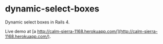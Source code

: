 dynamic-select-boxes
====================

Dynamic select boxes in Rails 4.

Live demo at [a http://calm-sierra-1168.herokuapp.com/](http://calm-sierra-1168.herokuapp.com/).